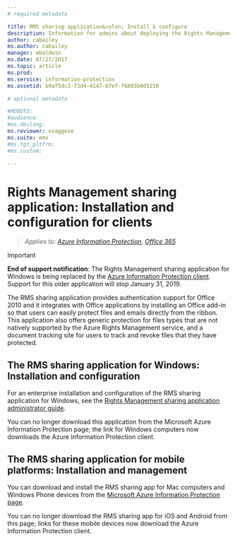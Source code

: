 ```yaml
---
# required metadata

title: RMS sharing application&colon; Install & configure
description: Information for admins about deploying the Rights Management (RMS) sharing application on Windows computers and mobile devices.
author: cabailey
ms.author: cabailey
manager: mbaldwin
ms.date: 07/27/2017
ms.topic: article
ms.prod:
ms.service: information-protection
ms.assetid: b9af5dc3-73d4-4147-b7ef-f6803b0d5216

# optional metadata

#ROBOTS:
#audience:
#ms.devlang:
ms.reviewer: esaggese
ms.suite: ems
#ms.tgt_pltfrm:
#ms.custom:

---
```


# Rights Management sharing application: Installation and configuration for clients

>*Applies to: [Azure Information Protection](https://azure.microsoft.com/pricing/details/information-protection), [Office 365](http://download.microsoft.com/download/E/C/F/ECF42E71-4EC0-48FF-AA00-577AC14D5B5C/Azure_Information_Protection_licensing_datasheet_EN-US.pdf)*

> [!IMPORTANT]
> **End of support notification**: The Rights Management sharing application for Windows is being replaced by the [Azure Information Protection client](./rms-client/aip-client.md). Support for this older application will stop January 31, 2019. 
 
The RMS sharing application provides authentication support for Office 2010 and it integrates with Office applications by installing an Office add-in so that users can easily protect files and emails directly from the ribbon. This application also offers generic protection for files types that are not natively supported by the Azure Rights Management service, and a document tracking site for users to track and revoke files that they have protected.

## The RMS sharing application for Windows: Installation and configuration
For an enterprise installation and configuration of the RMS sharing application for Windows, see the [Rights Management sharing application administrator guide](./rms-client/sharing-app-admin-guide.md).

You can no longer download this application from the Microsoft Azure Information Protection page; the link for Windows computers now downloads the Azure Information Protection client. 


## The RMS sharing application for mobile platforms: Installation and management
You can download and install the RMS sharing app for Mac computers and Windows Phone devices from the [Microsoft Azure Information Protection page](https://go.microsoft.com/fwlink/?LinkId=303970). 

You can no longer download the RMS sharing app for iOS and Android from this page; links for these mobile devices now download the Azure Information Protection client. 




